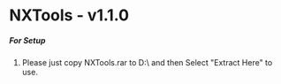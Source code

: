 # NXTools - v1.1.0
##### For Setup
1. Please just copy NXTools.rar to D:\ and then Select "Extract Here" to use.
